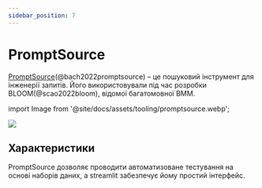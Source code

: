 ```yaml
---
sidebar_position: 7
---
```


# PromptSource

[PromptSource](https://github.com/bigscience-workshop/promptsource)(@bach2022promptsource) – це пошуковий інструмент для інженерії запитів. Його використовували під час розробки BLOOM(@scao2022bloom), відомої багатомовної ВММ.


import Image from '@site/docs/assets/tooling/promptsource.webp';

<div style={{textAlign: 'center'}}>
  <img src={Image} style={{width: "750px"}}/>
</div>

## Характеристики

PromptSource дозволяє проводити автоматизоване тестування на основі наборів даних, а streamlit забезпечує йому простий інтерфейс.